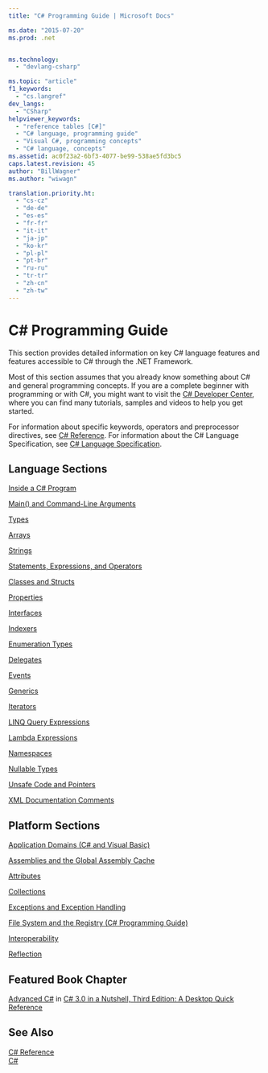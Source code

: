 ```yaml
---
title: "C# Programming Guide | Microsoft Docs"

ms.date: "2015-07-20"
ms.prod: .net


ms.technology: 
  - "devlang-csharp"

ms.topic: "article"
f1_keywords: 
  - "cs.langref"
dev_langs: 
  - "CSharp"
helpviewer_keywords: 
  - "reference tables [C#]"
  - "C# language, programming guide"
  - "Visual C#, programming concepts"
  - "C# language, concepts"
ms.assetid: ac0f23a2-6bf3-4077-be99-538ae5fd3bc5
caps.latest.revision: 45
author: "BillWagner"
ms.author: "wiwagn"

translation.priority.ht: 
  - "cs-cz"
  - "de-de"
  - "es-es"
  - "fr-fr"
  - "it-it"
  - "ja-jp"
  - "ko-kr"
  - "pl-pl"
  - "pt-br"
  - "ru-ru"
  - "tr-tr"
  - "zh-cn"
  - "zh-tw"
---
```

# C# Programming Guide
This section provides detailed information on key C# language features and features accessible to C# through the .NET Framework.  
  
 Most of this section assumes that you already know something about C# and general programming concepts. If you are a complete beginner with programming or with C#, you might want to visit the [C# Developer Center](http://go.microsoft.com/fwlink/?linkid=95125), where you can find many tutorials, samples and videos to help you get started.  
  
 For information about specific keywords, operators and preprocessor directives, see [C# Reference](../../csharp/language-reference/index.md). For information about the C# Language Specification, see [C# Language Specification](../../csharp/language-reference/language-specification.md).  
  
## Language Sections  
 [Inside a C# Program](../../csharp/programming-guide/inside-a-program/index.md)  
  
 [Main() and Command-Line Arguments](../../csharp/programming-guide/main-and-command-args/main-and-command-line-arguments.md)  
  
 [Types](../../csharp/programming-guide/types/index.md)  
  
 [Arrays](../../csharp/programming-guide/arrays/index.md)  
  
 [Strings](../../csharp/programming-guide/strings/index.md)  
  
 [Statements, Expressions, and Operators](../../csharp/programming-guide/statements-expressions-operators/index.md)  
  
 [Classes and Structs](../../csharp/programming-guide/classes-and-structs/index.md)  
  
 [Properties](../../csharp/programming-guide/classes-and-structs/properties.md)  
  
 [Interfaces](../../csharp/programming-guide/interfaces/index.md)  
  
 [Indexers](../../csharp/programming-guide/indexers/index.md)  
  
 [Enumeration Types](../../csharp/programming-guide/enumeration-types.md)  
  
 [Delegates](../../csharp/programming-guide/delegates/index.md)  
  
 [Events](../../csharp/programming-guide/events/index.md)  
  
 [Generics](../../csharp/programming-guide/generics/index.md)  
  
 [Iterators](../../csharp/programming-guide/concepts/iterators.md)
  
 [LINQ Query Expressions](../../csharp/programming-guide/linq-query-expressions/index.md)  
  
 [Lambda Expressions](../../csharp/programming-guide/statements-expressions-operators/lambda-expressions.md)  
  
 [Namespaces](../../csharp/programming-guide/namespaces/index.md)  
  
 [Nullable Types](../../csharp/programming-guide/nullable-types/index.md)  
  
 [Unsafe Code and Pointers](../../csharp/programming-guide/unsafe-code-pointers/index.md)  
  
 [XML Documentation Comments](../../csharp/programming-guide/xmldoc/xml-documentation-comments.md)  
  
## Platform Sections  
 [Application Domains (C# and Visual Basic)](http://msdn.microsoft.com/en-us/1bc2939a-79db-4a4a-a677-4a2ce6de2b1e)  
  
 [Assemblies and the Global Assembly Cache](../../csharp/programming-guide/concepts/assemblies-gac/index.md)  
  
 [Attributes](../../csharp/programming-guide/concepts/attributes/index.md)  
  
 [Collections](../../csharp/programming-guide/concepts/collections.md)  
  
 [Exceptions and Exception Handling](../../csharp/programming-guide/exceptions/exceptions-and-exception-handling.md)  
  
 [File System and the Registry (C# Programming Guide)](../../csharp/programming-guide/file-system/file-system-and-the-registry.md)  
  
 [Interoperability](../../csharp/programming-guide/interop/interoperability.md)  
  
 [Reflection](../../csharp/programming-guide/concepts/reflection.md)  
  
## Featured Book Chapter  
 [Advanced C#](http://go.microsoft.com/fwlink/?LinkId=195407) in [C# 3.0 in a Nutshell, Third Edition: A Desktop Quick Reference](http://go.microsoft.com/fwlink/?LinkId=195406)  
  
## See Also  
 [C# Reference](../../csharp/language-reference/index.md)   
 [C#](../../csharp/csharp.md)